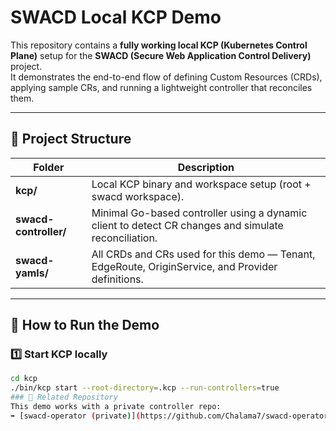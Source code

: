 # SWACD Local KCP Demo

This repository contains a **fully working local KCP (Kubernetes Control Plane)** setup for the **SWACD (Secure Web Application Control Delivery)** project.  
It demonstrates the end-to-end flow of defining Custom Resources (CRDs), applying sample CRs, and running a lightweight controller that reconciles them.

---

## 🧱 Project Structure

| Folder | Description |
|---------|--------------|
| **kcp/** | Local KCP binary and workspace setup (root + swacd workspace). |
| **swacd-controller/** | Minimal Go-based controller using a dynamic client to detect CR changes and simulate reconciliation. |
| **swacd-yamls/** | All CRDs and CRs used for this demo — Tenant, EdgeRoute, OriginService, and Provider definitions. |

---

## 🚀 How to Run the Demo

### 1️⃣ Start KCP locally
```bash
cd kcp
./bin/kcp start --root-directory=.kcp --run-controllers=true
### 🔗 Related Repository
This demo works with a private controller repo:
➡️ [swacd-operator (private)](https://github.com/Chalama7/swacd-operator)
